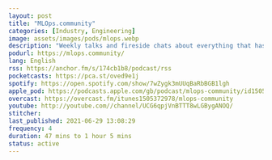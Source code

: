 ```yaml
---
layout: post
title: "MLOps.community"
categories: [Industry, Engineering]
image: assets/images/pods/mlops.webp
description: "Weekly talks and fireside chats about everything that has to do with the new space emerging around DevOps for Machine Learning aka MLOps aka Machine Learning Operations."
podurl: https://mlops.community/
lang: English
rss: https://anchor.fm/s/174cb1b8/podcast/rss
pocketcasts: https://pca.st/oved9e1j
spotify: https://open.spotify.com/show/7wZygk3mUUqBaRbBGB1lgh
apple_pod: https://podcasts.apple.com/gb/podcast/mlops-community/id1505372978
overcast: https://overcast.fm/itunes1505372978/mlops-community
youtube: http://youtube.com//channel/UCG6qpjVnBTTT8wLGBygANOQ/
stitcher:
last_published: 2021-06-29 13:08:29
frequency: 4
duration: 47 mins to 1 hour 5 mins
status: active
---
```

